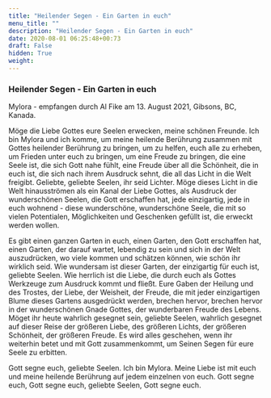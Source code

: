 ```yaml
---
title: "Heilender Segen - Ein Garten in euch"
menu_title: ""
description: "Heilender Segen - Ein Garten in euch"
date: 2020-08-01 06:25:48+00:73
draft: False
hidden: True
weight:
---
```

### Heilender Segen - Ein Garten in euch

Mylora - empfangen durch Al Fike am 13. August 2021, Gibsons, BC, Kanada.

Möge die Liebe Gottes eure Seelen erwecken, meine schönen Freunde. Ich bin Mylora und ich komme, um meine heilende Berührung zusammen mit Gottes heilender Berührung zu bringen, um zu helfen, euch alle zu erheben, um Frieden unter euch zu bringen, um eine Freude zu bringen, die eine Seele ist, die sich Gott nahe fühlt, eine Freude über all die Schönheit, die in euch ist, die sich nach ihrem Ausdruck sehnt, die all das Licht in die Welt freigibt. Geliebte, geliebte Seelen, ihr seid Lichter. Möge dieses Licht in die Welt hinausströmen als ein Kanal der Liebe Gottes, als Ausdruck der wunderschönen Seelen, die Gott erschaffen hat, jede einzigartig, jede in euch wohnend - diese wunderschöne, wunderschöne Seele, die mit so vielen Potentialen, Möglichkeiten und Geschenken gefüllt ist, die erweckt werden wollen.

Es gibt einen ganzen Garten in euch, einen Garten, den Gott erschaffen hat, einen Garten, der darauf wartet, lebendig zu sein und sich in der Welt auszudrücken, wo viele kommen und schätzen können, wie schön ihr wirklich seid. Wie wundersam ist dieser Garten, der einzigartig für euch ist, geliebte Seelen. Wie herrlich ist die Liebe, die durch euch als Gottes Werkzeuge zum Ausdruck kommt und fließt. Eure Gaben der Heilung und des Trostes, der Liebe, der Weisheit, der Freude, die mit jeder einzigartigen Blume dieses Gartens ausgedrückt werden, brechen hervor, brechen hervor in der wunderschönen Gnade Gottes, der wunderbaren Freude des Lebens. Möget ihr heute wahrlich gesegnet sein, geliebte Seelen, wahrlich gesegnet auf dieser Reise der größeren Liebe, des größeren Lichts, der größeren Schönheit, der größeren Freude. Es wird alles geschehen, wenn ihr weiterhin betet und mit Gott zusammenkommt, um Seinen Segen für eure Seele zu erbitten.

Gott segne euch, geliebte Seelen. Ich bin Mylora. Meine Liebe ist mit euch und meine heilende Berührung auf jedem einzelnen von euch. Gott segne euch, Gott segne euch, geliebte Seelen, Gott segne euch.
